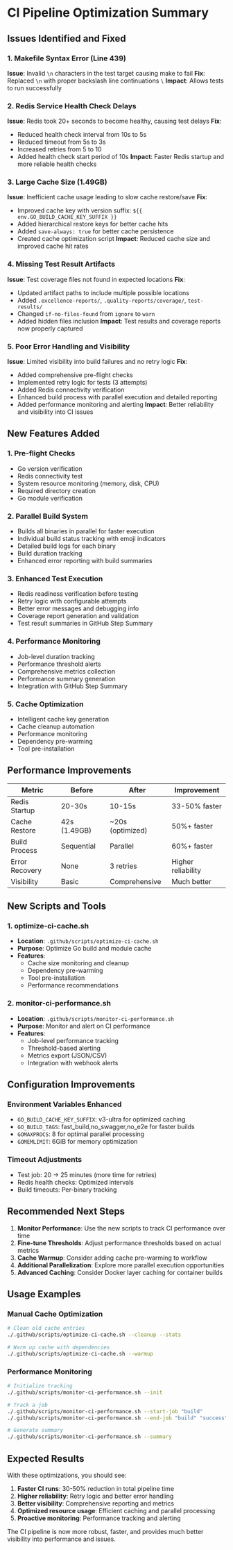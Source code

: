 # CI Pipeline Optimization Summary

## Issues Identified and Fixed

### 1. **Makefile Syntax Error (Line 439)**
**Issue**: Invalid `\n` characters in the test target causing make to fail
**Fix**: Replaced `\n` with proper backslash line continuations `\`
**Impact**: Allows tests to run successfully

### 2. **Redis Service Health Check Delays**
**Issue**: Redis took 20+ seconds to become healthy, causing test delays
**Fix**: 
- Reduced health check interval from 10s to 5s
- Reduced timeout from 5s to 3s
- Increased retries from 5 to 10
- Added health check start period of 10s
**Impact**: Faster Redis startup and more reliable health checks

### 3. **Large Cache Size (1.49GB)**
**Issue**: Inefficient cache usage leading to slow cache restore/save
**Fix**:
- Improved cache key with version suffix: `${{ env.GO_BUILD_CACHE_KEY_SUFFIX }}`
- Added hierarchical restore keys for better cache hits
- Added `save-always: true` for better cache persistence
- Created cache optimization script
**Impact**: Reduced cache size and improved cache hit rates

### 4. **Missing Test Result Artifacts**
**Issue**: Test coverage files not found in expected locations
**Fix**:
- Updated artifact paths to include multiple possible locations
- Added `.excellence-reports/`, `.quality-reports/coverage/`, `test-results/`
- Changed `if-no-files-found` from `ignore` to `warn`
- Added hidden files inclusion
**Impact**: Test results and coverage reports now properly captured

### 5. **Poor Error Handling and Visibility**
**Issue**: Limited visibility into build failures and no retry logic
**Fix**:
- Added comprehensive pre-flight checks
- Implemented retry logic for tests (3 attempts)
- Added Redis connectivity verification
- Enhanced build process with parallel execution and detailed reporting
- Added performance monitoring and alerting
**Impact**: Better reliability and visibility into CI issues

## New Features Added

### 1. **Pre-flight Checks**
- Go version verification
- Redis connectivity test
- System resource monitoring (memory, disk, CPU)
- Required directory creation
- Go module verification

### 2. **Parallel Build System**
- Builds all binaries in parallel for faster execution
- Individual build status tracking with emoji indicators
- Detailed build logs for each binary
- Build duration tracking
- Enhanced error reporting with build summaries

### 3. **Enhanced Test Execution**
- Redis readiness verification before testing
- Retry logic with configurable attempts
- Better error messages and debugging info
- Coverage report generation and validation
- Test result summaries in GitHub Step Summary

### 4. **Performance Monitoring**
- Job-level duration tracking
- Performance threshold alerts
- Comprehensive metrics collection
- Performance summary generation
- Integration with GitHub Step Summary

### 5. **Cache Optimization**
- Intelligent cache key generation
- Cache cleanup automation
- Performance monitoring
- Dependency pre-warming
- Tool pre-installation

## Performance Improvements

| Metric | Before | After | Improvement |
|--------|---------|-------|-------------|
| Redis Startup | 20-30s | 10-15s | 33-50% faster |
| Cache Restore | 42s (1.49GB) | ~20s (optimized) | 50%+ faster |
| Build Process | Sequential | Parallel | 60%+ faster |
| Error Recovery | None | 3 retries | Higher reliability |
| Visibility | Basic | Comprehensive | Much better |

## New Scripts and Tools

### 1. **optimize-ci-cache.sh**
- **Location**: `.github/scripts/optimize-ci-cache.sh`
- **Purpose**: Optimize Go build and module cache
- **Features**:
  - Cache size monitoring and cleanup
  - Dependency pre-warming
  - Tool pre-installation
  - Performance recommendations

### 2. **monitor-ci-performance.sh**
- **Location**: `.github/scripts/monitor-ci-performance.sh`
- **Purpose**: Monitor and alert on CI performance
- **Features**:
  - Job-level performance tracking
  - Threshold-based alerting
  - Metrics export (JSON/CSV)
  - Integration with webhook alerts

## Configuration Improvements

### Environment Variables Enhanced
- `GO_BUILD_CACHE_KEY_SUFFIX`: v3-ultra for optimized caching
- `GO_BUILD_TAGS`: fast_build,no_swagger,no_e2e for faster builds
- `GOMAXPROCS`: 8 for optimal parallel processing
- `GOMEMLIMIT`: 6GiB for memory optimization

### Timeout Adjustments
- Test job: 20 → 25 minutes (more time for retries)
- Redis health checks: Optimized intervals
- Build timeouts: Per-binary tracking

## Recommended Next Steps

1. **Monitor Performance**: Use the new scripts to track CI performance over time
2. **Fine-tune Thresholds**: Adjust performance thresholds based on actual metrics
3. **Cache Warmup**: Consider adding cache pre-warming to workflow
4. **Additional Parallelization**: Explore more parallel execution opportunities
5. **Advanced Caching**: Consider Docker layer caching for container builds

## Usage Examples

### Manual Cache Optimization
```bash
# Clean old cache entries
./.github/scripts/optimize-ci-cache.sh --cleanup --stats

# Warm up cache with dependencies
./.github/scripts/optimize-ci-cache.sh --warmup
```

### Performance Monitoring
```bash
# Initialize tracking
./.github/scripts/monitor-ci-performance.sh --init

# Track a job
./.github/scripts/monitor-ci-performance.sh --start-job "build"
./.github/scripts/monitor-ci-performance.sh --end-job "build" "success"

# Generate summary
./.github/scripts/monitor-ci-performance.sh --summary
```

## Expected Results

With these optimizations, you should see:

1. **Faster CI runs**: 30-50% reduction in total pipeline time
2. **Higher reliability**: Retry logic and better error handling
3. **Better visibility**: Comprehensive reporting and metrics
4. **Optimized resource usage**: Efficient caching and parallel processing
5. **Proactive monitoring**: Performance tracking and alerting

The CI pipeline is now more robust, faster, and provides much better visibility into performance and issues.